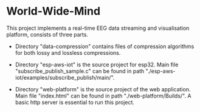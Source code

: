 # World-Wide-Mind
This project implements a real-time EEG data streaming and visualisation platform, consists of three parts.

- Directory "data-compression" contains files of compression algorithms for both lossy and lossless compressions.

- Directory "esp-aws-iot" is the source project for esp32. Main file "subscribe_publish_sample.c" can be found in path "./esp-aws-iot/examples/subscribe_publish/main/".

- Directory "web-platform" is the source project of the web application. Main file "index.html" can be found in path "./web-platform/Builds/". A basic http server is essential to run this project.


